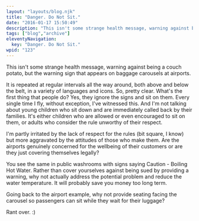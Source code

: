 ```yaml
---
layout: "layouts/blog.njk"
title: "Danger. Do Not Sit."
date: "2016-01-17 15:50:49"
description: "This isn't some strange health message, warning against being a couch potato, but the warning sign that appears on baggage carousels at airports"
tags: ["blog","archive"]
eleventyNavigation:
  key: "Danger. Do Not Sit."
wpid: "123"
---
```

This isn't some strange health message, warning against being a couch potato, but the warning sign that appears on baggage carousels at airports.

It is repeated at regular intervals all the way around, both above and below the belt, in a variety of languages and icons. So, pretty clear. What's the first thing that people do? Yes, they ignore the signs and sit on them. Every single time I fly, without exception, I've witnessed this. And I'm not talking about young children who sit down and are immediately called back by their families. It's either children who are allowed or even encouraged to sit on them, or adults who consider the rule unworthy of their respect.

I'm partly irritated by the lack of respect for the rules (bit square, I know) but more aggravated by the attitudes of those who make them. Are the airports genuinely concerned for the wellbeing of their customers or are they just covering themselves legally?

You see the same in public washrooms with signs saying Caution - Boiling Hot Water. Rather than cover yourselves against being sued by providing a warning, why not actually address the potential problem and reduce the water temperature. It will probably save you money too long term.

Going back to the airport example, why not provide seating facing the carousel so passengers can sit while they wait for their luggage?

Rant over. :)